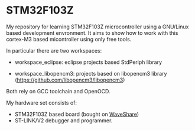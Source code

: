 STM32F103Z
==========

My repository for learning STM32F103Z microcontroller using a GNU/Linux based development envronment. It aims to show how to work with this cortex-M3 based micontroller using only free tools.

In particular there are two workspaces:

* workspace_eclipse: eclipse projects based StdPeriph library

* workspace_libopencm3: projects based on libopencm3 library (https://github.com/libopencm3/libopencm3)

Both rely on GCC toolchain and OpenOCD.

My hardware set consists of:

* STM32F103Z based board (bought on [WaveShare](http://www.wvshare.com/column/STM32_DevelopmentBoard.htm#Open103Z))
* ST-LINK/V2 debugger and programmer.
